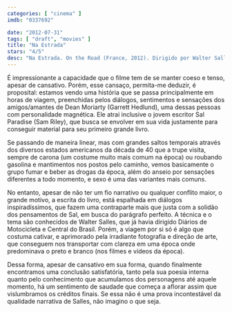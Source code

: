 ```yaml
---
categories: [ "cinema" ]
imdb: "0337692"

date: "2012-07-31"
tags: [ "draft", "movies" ]
title: "Na Estrada"
stars: "4/5"
desc: "Na Estrada. On the Road (France, 2012). Dirigido por Walter Salles. Escrito por Jack Kerouac, Jose Rivera. Com Sam Riley, Garrett Hedlund, Kristen Stewart, Amy Adams, Tom Sturridge, Alice Braga, Elisabeth Moss, Danny Morgan, Kirsten Dunst."
---
```

É impressionante a capacidade que o filme tem de se manter coeso e tenso, apesar de cansativo. Porém, esse cansaço, permita-me deduzir, é proposital: estamos vendo uma história que se passa principalmente em horas de viagem, preenchidas pelos diálogos, sentimentos e sensações dos amigos/amantes de Dean Moriarty (Garrett Hedlund), uma dessas pessoas com personalidade magnética. Ele atrai inclusive o jovem escritor Sal Paradise (Sam Riley), que busca se envolver em sua vida justamente para conseguir material para seu primeiro grande livro.

Se passando de maneira linear, mas com grandes saltos temporais através dos diversos estados americanos da década de 40 que a trupe visita, sempre de carona (um costume muito mais comum na época) ou roubando gasolina e mantimentos nos postos pelo caminho, vemos basicamente o grupo fumar e beber as drogas da época, além do anseio por sensações diferentes a todo momento, e sexo é uma das variantes mais comuns.

No entanto, apesar de não ter um fio narrativo ou qualquer conflito maior, o grande motivo, a escrita do livro, está espalhada em diálogos inspiradíssimos, que fazem uma contraparte mais que justa com a solidão dos pensamentos de Sal, em busca do parágrafo perfeito. A técnica e o tema são conhecidos de Walter Salles, que já havia dirigido Diários de Motocicleta e Central do Brasil. Porém, a viagem por si só é algo que costuma cativar, e aprimorado pela irradiante fotografia e direção de arte, que conseguem nos transportar com clareza em uma época onde predominava o preto e branco (nos filmes e vídeos da época).

Dessa forma, apesar de cansativo em sua forma, quando finalmente encontramos uma conclusão satisfatória, tanto pela sua poesia interna quanto pelo conhecimento que acumulamos dos personagens até aquele momento, há um sentimento de saudade que começa a aflorar assim que vislumbramos os créditos finais. Se essa não é uma prova incontestável da qualidade narrativa de Salles, não imagino o que seja.

